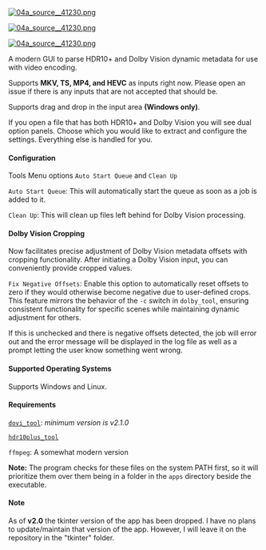 [![04a_source__41230.png](https://thumbs2.imgbox.com/56/73/kifkH1E0_t.png)](https://imgbox.com/kifkH1E0)

[![04a_source__41230.png](https://thumbs2.imgbox.com/0a/1a/Um5w9hAh_t.png)](https://imgbox.com/Um5w9hAh)

[![04a_source__41230.png](https://thumbs2.imgbox.com/67/96/kIIaDLoF_t.png)](https://imgbox.com/kIIaDLoF)

A modern GUI to parse HDR10+ and Dolby Vision dynamic metadata for use with video encoding.

Supports **MKV, TS, MP4, and HEVC** as inputs right now. Please open an issue if there is any inputs that are not accepted that should be.

Supports drag and drop in the input area **(Windows only)**.

If you open a file that has both HDR10+ and Dolby Vision you will see dual option panels. Choose which you would
like to extract and configure the settings. Everything else is handled for you.

#### Configuration

Tools Menu options `Auto Start Queue` and `Clean Up`

`Auto Start Queue`: This will automatically start the queue as soon as a job is added to it.

`Clean Up`: This will clean up files left behind for Dolby Vision processing.

#### Dolby Vision Cropping

Now facilitates precise adjustment of Dolby Vision metadata offsets with cropping functionality. After initiating a Dolby Vision input, you can conveniently provide cropped values.

`Fix Negative Offsets`: Enable this option to automatically reset offsets to zero if they would otherwise become negative due to user-defined crops. This feature mirrors the behavior of the `-c` switch in `dolby_tool`, ensuring consistent functionality for specific scenes while maintaining dynamic adjustment for others.

If this is unchecked and there is negative offsets detected, the job will error out and the error message will be
displayed in the log file as well as a prompt letting the user know something went wrong.

#### Supported Operating Systems

Supports Windows and Linux.

#### Requirements

[`dovi_tool`](https://github.com/quietvoid/dovi_tool): _minimum version is v2.1.0_

[`hdr10plus_tool`](https://github.com/quietvoid/hdr10plus_tool)

`ffmpeg`: A somewhat modern version

**Note:** The program checks for these files on the system PATH first, so it will prioritize
them over them being in a folder in the `apps` directory beside the executable.

#### Note

As of **v2.0** the tkinter version of the app has been dropped. I have no plans to update/maintain that version of the app. However, I will leave it on the repository in the "tkinter" folder.
